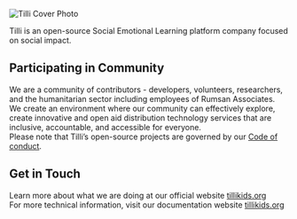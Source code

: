 ![Tilli Cover Photo](https://teqbahn.com/tilli/logo.png)

Tilli is an open-source Social Emotional Learning platform company focused on social impact.
## Participating in Community 
We are a community of contributors - developers, volunteers, researchers, and the humanitarian sector including employees of Rumsan Associates. We create an environment where our community can effectively explore, create innovative and open aid distribution technology services that are inclusive, accountable, and accessible for everyone. 
<br>Please note that Tilli’s open-source projects are governed by our [Code of conduct](https://tillioss.github.io/tilli-docs/next/code-of-conduct). 
## Get in Touch 
Learn more about what we are doing at our official website [tillikids.org](https://www.tillikids.org/) <br>For more technical information, visit our documentation website [tillikids.org](https://tillioss.github.io/tilli-docs/next/into)
